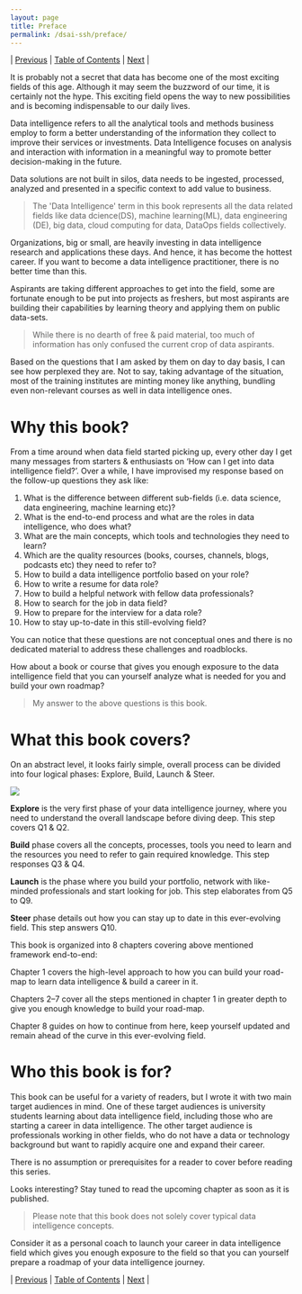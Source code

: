 ```yaml
---
layout: page
title: Preface
permalink: /dsai-ssh/preface/
---
```


| [Previous](https://ankit-rathi.github.io/dsai-ssh/about-the-author/)  | [Table of Contents](https://ankit-rathi.github.io/dsai-ssh/) | [Next](https://ankit-rathi.github.io/dsai-ssh/understanding-the-big-picture/)  |


It is probably not a secret that data has become one of the most exciting fields of this age. Although it may seem the buzzword of our time, it is certainly not the hype. This exciting field opens the way to new possibilities and is becoming indispensable to our daily lives. 

Data intelligence refers to all the analytical tools and methods business employ to form a better understanding of the information they collect to improve their services or investments. Data Intelligence focuses on analysis and interaction with information in a meaningful way to promote better decision-making in the future.

Data solutions are not built in silos, data needs to be ingested, processed, analyzed and presented in a specific context to add value to business.

> The 'Data Intelligence' term in this book represents all the data related fields like data dcience(DS), machine learning(ML), data engineering (DE), big data, cloud computing for data, DataOps fields collectively. 

Organizations, big or small, are heavily investing in data intelligence research and applications these days. And hence, it has become the hottest career. If you want to become a data intelligence practitioner, there is no better time than this. 

Aspirants are taking different approaches to get into the field, some are fortunate enough to be put into projects as freshers, but most aspirants are building their capabilities by learning theory and applying them on public data-sets.

> While there is no dearth of free & paid material, too much of information has only confused the current crop of data aspirants.

Based on the questions that I am asked by them on day to day basis, I can see how perplexed they are. Not to say, taking advantage of the situation, most of the training institutes are minting money like anything, bundling even non-relevant courses as well in data intelligence ones.

# Why this book?

From a time around when data field started picking up, every other day I get many messages from starters & enthusiasts on ‘How can I get into data intelligence field?’. Over a while, I have improvised my response based on the follow-up questions they ask like: 

1. What is the difference between different sub-fields (i.e. data science, data engineering, machine learning etc)? 
2. What is the end-to-end process and what are the roles in data intelligence, who does what? 
3. What are the main concepts, which tools and technologies they need to learn? 
4. Which are the quality resources (books, courses, channels, blogs, podcasts etc) they need to refer to?
5. How to build a data intelligence portfolio based on your role? 
6. How to write a resume for data role? 
7. How to build a helpful network with fellow data professionals?
8. How to search for the job in data field? 
9. How to prepare for the interview for a data role? 
10. How to stay up-to-date in this still-evolving field? 

You can notice that these questions are not conceptual ones and there is no dedicated material to address these challenges and roadblocks.

How about a book or course that gives you enough exposure to the data intelligence field that you can yourself analyze what is needed for you and build your own roadmap? 

> My answer to the above questions is this book.

# What this book covers?

On an abstract level, it looks fairly simple, overall process can be divided into four logical phases: Explore, Build, Launch & Steer.

![](https://cdn-images-1.medium.com/max/800/0*Q_1NZAPT4QWNZ6B5)

**Explore** is the very first phase of your data intelligence journey, where you need to understand the overall landscape before diving deep. This step covers Q1 & Q2.

**Build** phase covers all the concepts, processes, tools you need to learn and the resources you need to refer to gain required knowledge. This step responses Q3 & Q4.

**Launch** is the phase where you build your portfolio, network with like-minded professionals and start looking for job. This step elaborates from Q5 to Q9.

**Steer** phase details out how you can stay up to date in this ever-evolving field. This step answers Q10.


This book is organized into 8 chapters covering above mentioned framework end-to-end: 

Chapter 1 covers the high-level approach to how you can build your road-map to learn data intelligence & build a career in it.

Chapters 2–7 cover all the steps mentioned in chapter 1 in greater depth to give you enough knowledge to build your road-map.

Chapter 8 guides on how to continue from here, keep yourself updated and remain ahead of the curve in this ever-evolving field.

# Who this book is for?

This book can be useful for a variety of readers, but I wrote it with two main target audiences in mind. One of these target audiences is university students learning about data intelligence field, including those who are starting a career in data intelligence. The other target audience is professionals working in other fields, who do not have a data or technology background but want to rapidly acquire one and expand their career.

There is no assumption or prerequisites for a reader to cover before reading this series. 

Looks interesting? Stay tuned to read the upcoming chapter as soon as it is published.

> Please note that this book does not solely cover typical data intelligence concepts.

Consider it as a personal coach to launch your career in data intelligence field which gives you enough exposure to the field so that you can yourself prepare a roadmap of your data intelligence journey.


| [Previous](https://ankit-rathi.github.io/dsai-ssh/about-the-author/)  | [Table of Contents](https://ankit-rathi.github.io/dsai-ssh/) | [Next](https://ankit-rathi.github.io/dsai-ssh/understanding-the-big-picture/)  |
